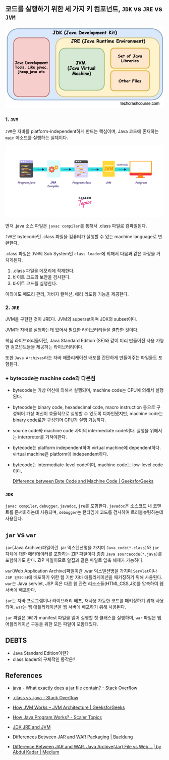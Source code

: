 ## 코드를 실행하기 위한 세 가지 키 컴포넌트, `JDK` vs `JRE` vs `JVM`

![alt text](image-1.png)

### 1. `JVM`

`JVM`은 자바를 platform-independent하게 만드는 핵심이며, Java 코드에 존재하는 `main` 메소드를 실행하는 실체이다.

![alt text](image.png)

먼저 .java 소스 파일은 `javac compiler`를 통해서 .class 파일로 컴파일된다.

`JVM`은 bytecode인 .class 파일을 컴퓨터가 실행할 수 있는 machine language로 변환한다.

.class 파일은 `JVM`의 Sub System인 `class loader`에 의해서 다음과 같은 과정을 거치게된다.

1. .class 파일을 메모리에 적재한다.
2. 바이트 코드의 보안을 검사한다.
3. 바이트 코드를 실행한다.

이외에도 메모리 관리, 가비지 컬렉션, 에러 리포팅 기능을 제공한다.

### 2. `JRE`

JVM을 구현한 것이 JRE다. JVM의 superset이며 JDK의 subset이다.

JVM과 자바를 실행하는데 있어서 필요한 라이브러리들을 결합한 것이다.

핵심 라이브러리들이란, Java Standard Edition (SE)와 같이 미리 만들어진 사용 가능한 컴포넌트들을 제공하는 라이브러리이다.

또한 `Java Archives`라는 자바 애플리케이션 배포를 간단하게 만들어주는 파일들도 포함된다.

### + bytecode는 machine code와 다른점

- bytecode는 가상 머신에 의해서 실행되며, machine code는 CPU에 의해서 실행된다.
- bytecode는 binary code, hexadecimal code, macro instruction 등으로 구성되어 가상 머신이 효율적으로 실행할 수 있도록 디자인됐지만, machine code는 binary code로만 구성되어 CPU가 실행 가능하다.
- source code와 machine code 사이의 intermediate code이다. 실행을 위해서는 interpreter를 거쳐야한다.
- bytecode는 platform independent하며 virtual machine에 dependent하다. virtual machine은 platform에 independent하다.
- bytecode는 intermediate-level code이며, machine code는 low-level code이다.

  [Difference between Byte Code and Machine Code | GeeksforGeeks](https://www.geeksforgeeks.org/difference-between-byte-code-and-machine-code/)

### `JDK`

`javac compiler`, `debugger`, `javadoc`, `jre`를 포함한다. `javadoc`은 소스코드 내 코멘트를 문서화하는데 사용되며, `debugger`는 런타임에 코드를 검사하여 트러블슈팅하는데 사용된다.

## `jar` vs `war`

`jar`(Java Archive)파일이란 .jar 익스텐션명을 가지며 `Java code(*.class)`와 `jar` 자체에 대한 메타데이터를 포함하는 ZIP 파일이다.종종 `Java sourcecode(*.java)`를 포함하기도 한다. ZIP 파일이므로 알집과 같은 파일로 압축 해제가 가능하다.

`war`(Web Application Archive)파일이란 .war 익스텐션명을 가지며 `Servlet`이나 `JSP 컨테이너`에 배포하기 위한 웹 기반 자바 애플리케이션을 패키징하기 위해 사용된다. `war`는 Java servlet, JSP 혹은 다른 웹 관련 리소스들(HTML,CSS,JS)를 압축하여 웹 서버에 배포한다.

`jar`는 자바 프로그램이나 라이브러리 배포, 재사용 가능한 코드를 패키징하기 위해 사용되며, `war`는 웹 애플리케이션을 웹 서버에 배포하기 위해 사용된다.

`jar` 파일은 `JRE`가 manifest 파일을 읽어 실행할 첫 클래스를 실행하며, `war` 파일은 웹 어플리케이션 구동을 위한 모든 파일이 포함돼있다.

## DEBTS

- Java Standard Edition이란?
- class loader의 구체적인 동작은?

## References

- [java - What exactly does a jar file contain? - Stack Overflow](https://stackoverflow.com/questions/12079230/what-exactly-does-a-jar-file-contain)

- [.class vs .java - Stack Overflow](https://stackoverflow.com/questions/1015340/class-vs-java)

- [How JVM Works – JVM Architecture | GeeksforGeeks](https://www.geeksforgeeks.org/jvm-works-jvm-architecture/)

- [How Java Program Works? - Scaler Topics](https://www.scaler.com/topics/java/how-java-program-works/)

- [JDK JRE and JVM](https://www.techcrashcourse.com/2017/02/difference-between-jdk-jre-and-jvm.html)

- [Differences Between JAR and WAR Packaging | Baeldung](https://www.baeldung.com/java-jar-war-packaging)

- [Difference Between JAR and WAR. Java Archive(Jar) File vs Web… | by Abdul Kadar | Medium](https://akadar899.medium.com/difference-between-jar-and-war-f39b4a430a25)
